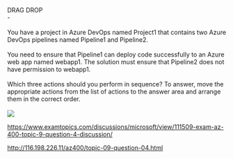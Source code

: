 DRAG DROP<br/> -<br/><br/>You have a project in Azure DevOps named Project1 that contains two Azure DevOps pipelines named Pipeline1 and Pipeline2.<br/><br/>You need to ensure that Pipeline1 can deploy code successfully to an Azure web app named webapp1. The solution must ensure that Pipeline2 does not have permission to webapp1.<br/><br/>Which three actions should you perform in sequence? To answer, move the appropriate actions from the list of actions to the answer area and arrange them in the correct order.<br/><br/><img src="https://img.examtopics.com/az-400/image52.png"/><p><a href="https://www.examtopics.com/discussions/microsoft/view/111509-exam-az-400-topic-9-question-4-discussion/">https://www.examtopics.com/discussions/microsoft/view/111509-exam-az-400-topic-9-question-4-discussion/</a></p><p><a href="http://116.198.226.11/az400/topic-09-question-04.html">http://116.198.226.11/az400/topic-09-question-04.html</a></p><script src="https://giscus.app/client.js"                    data-repo="azsamples/az204"                    data-repo-id="R_kgDOMRXzDQ"                    data-category="General"                    data-category-id="DIC_kwDOMRXzDc4Cgi27"                    data-mapping="pathname"                    data-strict="0"                    data-reactions-enabled="0"                    data-emit-metadata="0"                    data-input-position="bottom"                    data-theme="preferred_color_scheme"                    data-lang="en"                    crossorigin="anonymous"                    async>                    </script>